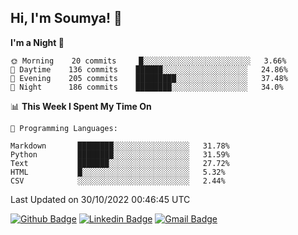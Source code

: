 ## Hi, I'm Soumya! 👋

<!--START_SECTION:waka-->
**I'm a Night 🦉** 

```text
🌞 Morning    20 commits     █░░░░░░░░░░░░░░░░░░░░░░░░   3.66% 
🌆 Daytime    136 commits    ██████░░░░░░░░░░░░░░░░░░░   24.86% 
🌃 Evening    205 commits    █████████░░░░░░░░░░░░░░░░   37.48% 
🌙 Night      186 commits    ████████░░░░░░░░░░░░░░░░░   34.0%

```


📊 **This Week I Spent My Time On** 

```text
💬 Programming Languages: 

Markdown       ████████░░░░░░░░░░░░░░░░░   31.78% 
Python         ████████░░░░░░░░░░░░░░░░░   31.59% 
Text           ███████░░░░░░░░░░░░░░░░░░   27.72% 
HTML           █░░░░░░░░░░░░░░░░░░░░░░░░   5.32% 
CSV            ░░░░░░░░░░░░░░░░░░░░░░░░░   2.44%
```


 Last Updated on 30/10/2022 00:46:45 UTC
<!--END_SECTION:waka-->

[![Github Badge](https://img.shields.io/badge/-rubyruins-grey?style=for-the-badge&logo=github&logoColor=white&link=https://github.com/rubyruins/)](https://www.github.com/rubyruins/) 
[![Linkedin Badge](https://img.shields.io/badge/-Soumya%20Parekh-0072b1?style=for-the-badge&logo=Linkedin&logoColor=white&link=https://www.linkedin.com/in/Soumya-Parekh/)](https://www.linkedin.com/in/Soumya-Parekh/) 
[![Gmail Badge](https://img.shields.io/badge/-soumyaparekh.me@gmail.com-c14438?style=for-the-badge&logo=Gmail&logoColor=white&link=mailto:soumyaparekh.me@gmail.com)](mailto:soumyaparekh.me@gmail.com) 
